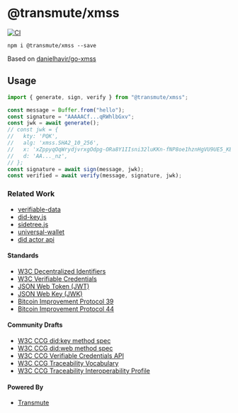 # @transmute/xmss

[![CI](https://github.com/transmute-industries/xmss/actions/workflows/ci.yml/badge.svg)](https://github.com/transmute-industries/xmss/actions/workflows/ci.yml)

```
npm i @transmute/xmss --save
```

Based on [danielhavir/go-xmss](https://github.com/danielhavir/go-xmss)

## Usage

```ts
import { generate, sign, verify } from "@transmute/xmss";

const message = Buffer.from("hello");
const signature = "AAAAACf...qRWhlbGxv";
const jwk = await generate();
// const jwk = {
//   kty: 'PQK',
//   alg: 'xmss.SHA2_10_256',
//   x: 'xZppyqOqWrydjvrxgOdpg-ORa8Y1IIsni32luKKn-fNP8oe1hznHgVU9UE5_KE1F9s4qDbbsqHGMxJfmW4Ca_g',
//   d: 'AA..._nz',
// };
const signature = await sign(message, jwk);
const verified = await verify(message, signature, jwk);
```

### Related Work

- [verifiable-data](https://github.com/transmute-industries/verifiable-data)
- [did-key.js](https://github.com/transmute-industries/did-key.js)
- [sidetree.js](https://github.com/transmute-industries/sidetree.js)
- [universal-wallet](https://github.com/transmute-industries/universal-wallet)
- [did actor api](https://github.com/transmute-industries/api.did.actor)

#### Standards

- [W3C Decentralized Identifiers](https://www.w3.org/TR/did-core/)
- [W3C Verifiable Credentials](https://www.w3.org/TR/vc-data-model/)
- [JSON Web Token (JWT)](https://datatracker.ietf.org/doc/html/rfc7519)
- [JSON Web Key (JWK)](https://datatracker.ietf.org/doc/html/rfc7517)
- [Bitcoin Improvement Protocol 39](https://github.com/bitcoin/bips/blob/master/bip-0039.mediawiki)
- [Bitcoin Improvement Protocol 44](https://github.com/bitcoin/bips/blob/master/bip-0044.mediawiki)

#### Community Drafts

- [W3C CCG did:key method spec](https://github.com/w3c-ccg/did-method-key)
- [W3C CCG did:web method spec](https://github.com/w3c-ccg/did-method-web)
- [W3C CCG Verifiable Credentials API](https://github.com/w3c-ccg/vc-api)
- [W3C CCG Traceability Vocabulary](https://w3id.org/traceability)
- [W3C CCG Traceability Interoperability Profile](https://w3id.org/traceability/interoperability)

#### Powered By

- [Transmute](https://transmute.industries/)
